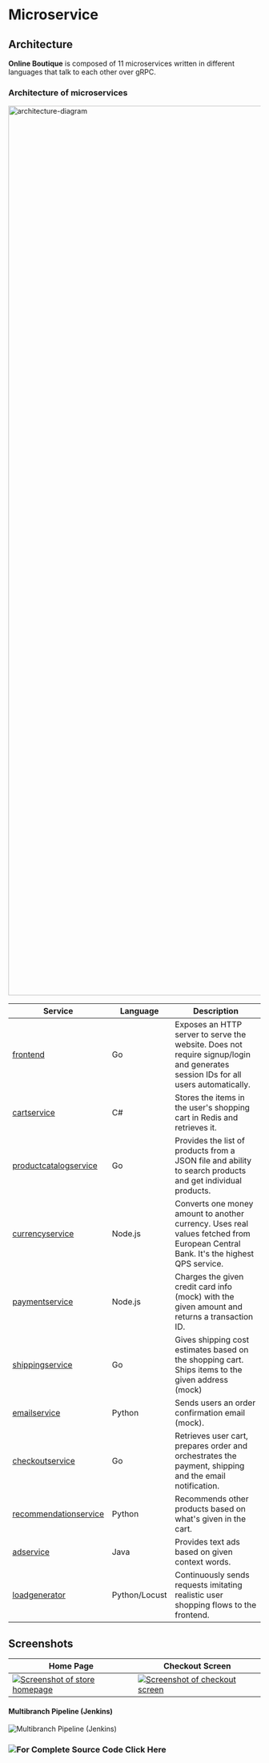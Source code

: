# Microservice


## Architecture

**Online Boutique** is composed of 11 microservices written in different
languages that talk to each other over gRPC.

### Architecture of microservices
<img width="1778" alt="architecture-diagram" src="https://github.com/user-attachments/assets/679f68e9-a3c2-46b2-8ce2-2eb672318eaf">


| Service                                              | Language      | Description                                                                                                                       |
| ---------------------------------------------------- | ------------- | --------------------------------------------------------------------------------------------------------------------------------- |
| [frontend](https://github.com/Pramod858/Microservice/tree/frontend)                           | Go            | Exposes an HTTP server to serve the website. Does not require signup/login and generates session IDs for all users automatically. |
| [cartservice](https://github.com/Pramod858/Microservice/tree/cartservice)                     | C#            | Stores the items in the user's shopping cart in Redis and retrieves it.                                                           |
| [productcatalogservice](https://github.com/Pramod858/Microservice/tree/productcatalogservice) | Go            | Provides the list of products from a JSON file and ability to search products and get individual products.                        |
| [currencyservice](https://github.com/Pramod858/Microservice/tree/currencyservice)             | Node.js       | Converts one money amount to another currency. Uses real values fetched from European Central Bank. It's the highest QPS service. |
| [paymentservice](https://github.com/Pramod858/Microservice/tree/paymentservice)               | Node.js       | Charges the given credit card info (mock) with the given amount and returns a transaction ID.                                     |
| [shippingservice](https://github.com/Pramod858/Microservice/tree/shippingservice)             | Go            | Gives shipping cost estimates based on the shopping cart. Ships items to the given address (mock)                                 |
| [emailservice](https://github.com/Pramod858/Microservice/tree/emailservice)                   | Python        | Sends users an order confirmation email (mock).                                                                                   |
| [checkoutservice](https://github.com/Pramod858/Microservice/tree/checkoutservice)             | Go            | Retrieves user cart, prepares order and orchestrates the payment, shipping and the email notification.                            |
| [recommendationservice](https://github.com/Pramod858/Microservice/tree/recommendationservice) | Python        | Recommends other products based on what's given in the cart.                                                                      |
| [adservice](https://github.com/Pramod858/Microservice/tree/adservice)                         | Java          | Provides text ads based on given context words.                                                                                   |
| [loadgenerator](https://github.com/Pramod858/Microservice/tree/adservice/loadgenerator)                 | Python/Locust | Continuously sends requests imitating realistic user shopping flows to the frontend.                                              |

## Screenshots

| Home Page                                                                                                         | Checkout Screen                                                                                                    |
| ----------------------------------------------------------------------------------------------------------------- | ------------------------------------------------------------------------------------------------------------------ |
| [![Screenshot of store homepage](https://github.com/user-attachments/assets/9afe43bb-5883-4000-9b4e-9fa5cb3a9c38)](https://github.com/user-attachments/assets/9afe43bb-5883-4000-9b4e-9fa5cb3a9c38) | [![Screenshot of checkout screen](https://github.com/user-attachments/assets/324cd36d-b1ac-4657-94ec-90bb457c042c)](https://github.com/user-attachments/assets/324cd36d-b1ac-4657-94ec-90bb457c042c) | 

#### Multibranch Pipeline (Jenkins)
![Multibranch Pipeline (Jenkins)](https://github.com/user-attachments/assets/a01abd40-780f-4bc1-a231-4bdcea93170b)


### ![For Complete Source Code Click Here](https://github.com/GoogleCloudPlatform/microservices-demo)
